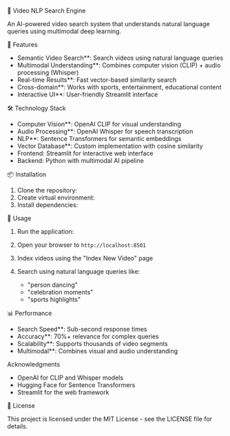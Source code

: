  🎥 Video NLP Search Engine

An AI-powered video search system that understands natural language queries using multimodal deep learning.

 🚀 Features

- Semantic Video Search**: Search videos using natural language queries
- Multimodal Understanding**: Combines computer vision (CLIP) + audio processing (Whisper)
- Real-time Results**: Fast vector-based similarity search
- Cross-domain**: Works with sports, entertainment, educational content
- Interactive UI**: User-friendly Streamlit interface

🛠️ Technology Stack

- Computer Vision**: OpenAI CLIP for visual understanding
- Audio Processing**: OpenAI Whisper for speech transcription
- NLP**: Sentence Transformers for semantic embeddings
- Vector Database**: Custom implementation with cosine similarity
- Frontend: Streamlit for interactive web interface
- Backend: Python with multimodal AI pipeline

📦 Installation

1. Clone the repository: 
2. Create virtual environment:
3. Install dependencies:


 🚀 Usage

1. Run the application:
  
2. Open your browser to `http://localhost:8501`

3. Index videos using the "Index New Video" page

4. Search using natural language queries like:
   - "person dancing"
   - "celebration moments"
   - "sports highlights"

 📊 Performance

- Search Speed**: Sub-second response times
- Accuracy**: 70%+ relevance for complex queries
- Scalability**: Supports thousands of video segments
- Multimodal**: Combines visual and audio understanding

Acknowledgments

- OpenAI for CLIP and Whisper models
- Hugging Face for Sentence Transformers
- Streamlit for the web framework

📝 License

This project is licensed under the MIT License - see the LICENSE file for details.







